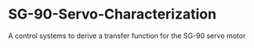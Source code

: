 # SG-90-Servo-Characterization
A control systems to derive a transfer function for the SG-90 servo motor
